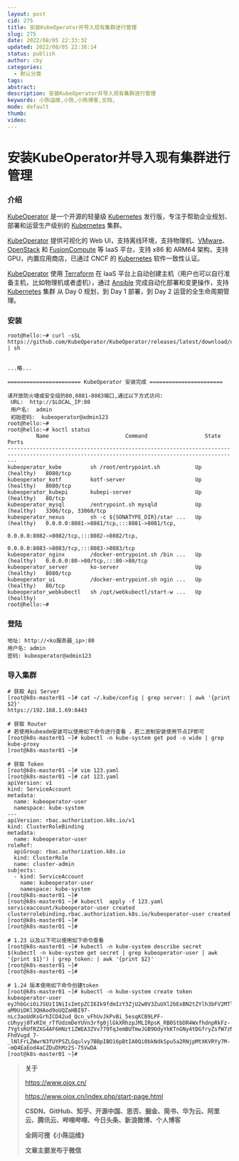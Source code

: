 ```yaml
---
layout: post
cid: 275
title: 安装KubeOperator并导入现有集群进行管理
slug: 275
date: 2022/08/05 22:33:32
updated: 2022/08/05 22:38:14
status: publish
author: cby
categories: 
  - 默认分类
tags: 
abstract: 
description: 安装KubeOperator并导入现有集群进行管理
keywords: 小陈运维,小陈,小陈博客,文档,
mode: default
thumb: 
video: 
---
```



# 安装KubeOperator并导入现有集群进行管理



### 介绍

[KubeOperator](https://kubeoperator.io/) 是一个开源的轻量级 [Kubernetes](https://kubernetes.io/) 发行版，专注于帮助企业规划、部署和运营生产级别的 [Kubernetes](https://kubernetes.io/) 集群。

[KubeOperator](https://kubeoperator.io/) 提供可视化的 Web UI，支持离线环境，支持物理机、[VMware](https://www.vmware.com/)、[OpenStack](https://www.openstack.org/) 和 [FusionCompute](https://support.huawei.com/enterprise/zh/cloud-computing/fusioncompute-pid-8576912) 等 IaaS 平台，支持 x86 和 ARM64 架构，支持 GPU，内置应用商店，已通过 CNCF 的 [Kubernetes](https://kubernetes.io/) 软件一致性认证。

[KubeOperator](https://kubeoperator.io/) 使用 [Terraform](https://www.terraform.io/) 在 IaaS 平台上自动创建主机（用户也可以自行准备主机，比如物理机或者虚机），通过 [Ansible](https://www.ansible.com/) 完成自动化部署和变更操作，支持 [Kubernetes](https://kubernetes.io/) 集群 从 Day 0 规划，到 Day 1 部署，到 Day 2 运营的全生命周期管理。



### 安装

```
root@hello:~# curl -sSL https://github.com/KubeOperator/KubeOperator/releases/latest/download/quick_start.sh | sh


...略...

======================= KubeOperator 安装完成 =======================

请开放防火墙或安全组的80,8081-8083端口,通过以下方式访问:
 URL:  http://$LOCAL_IP:80 
 用户名:  admin  
 初始密码:  kubeoperator@admin123 
root@hello:~# 
root@hello:~# koctl status
         Name                        Command                  State                                       Ports                                
-----------------------------------------------------------------------------------------------------------------------------------------------
kubeoperator_kobe         sh /root/entrypoint.sh           Up (healthy)   8080/tcp                                                             
kubeoperator_kotf         kotf-server                      Up (healthy)   8080/tcp                                                             
kubeoperator_kubepi       kubepi-server                    Up (healthy)   80/tcp                                                               
kubeoperator_mysql        /entrypoint.sh mysqld            Up (healthy)   3306/tcp, 33060/tcp                                                  
kubeoperator_nexus        sh -c ${SONATYPE_DIR}/star ...   Up (healthy)   0.0.0.0:8081->8081/tcp,:::8081->8081/tcp,                            
                                                                          0.0.0.0:8082->8082/tcp,:::8082->8082/tcp,                            
                                                                          0.0.0.0:8083->8083/tcp,:::8083->8083/tcp                             
kubeoperator_nginx        /docker-entrypoint.sh /bin ...   Up (healthy)   0.0.0.0:80->80/tcp,:::80->80/tcp                                     
kubeoperator_server       ko-server                        Up (healthy)   8080/tcp                                                             
kubeoperator_ui           /docker-entrypoint.sh ngin ...   Up (healthy)   80/tcp                                                               
kubeoperator_webkubectl   sh /opt/webkubectl/start-w ...   Up (healthy)                                                                        
root@hello:~# 
```



### 登陆

```
地址: http://<ko服务器_ip>:80
用户名: admin
密码: kubeoperator@admin123
```



### 导入集群

```
# 获取 Api Server
[root@k8s-master01 ~]# cat ~/.kube/config | grep server: | awk '{print $2}'
https://192.168.1.69:8443

# 获取 Router
# 若使用kubeadm安装可以使用如下命令进行查看 ，若二进制安装使用节点IP即可
[root@k8s-master01 ~]# kubectl -n kube-system get pod -o wide | grep kube-proxy
[root@k8s-master01 ~]# 

# 获取 Token
[root@k8s-master01 ~]# vim 123.yaml
[root@k8s-master01 ~]# cat 123.yaml 
apiVersion: v1
kind: ServiceAccount
metadata:
  name: kubeoperator-user
  namespace: kube-system
---
apiVersion: rbac.authorization.k8s.io/v1
kind: ClusterRoleBinding
metadata:
  name: kubeoperator-user
roleRef:
  apiGroup: rbac.authorization.k8s.io
  kind: ClusterRole
  name: cluster-admin
subjects:
  - kind: ServiceAccount
    name: kubeoperator-user
    namespace: kube-system
[root@k8s-master01 ~]# 
[root@k8s-master01 ~]# kubectl  apply -f 123.yaml 
serviceaccount/kubeoperator-user created
clusterrolebinding.rbac.authorization.k8s.io/kubeoperator-user created
[root@k8s-master01 ~]# 
[root@k8s-master01 ~]# 

# 1.23 以及以下可以使用如下命令查看
[root@k8s-master01 ~]# kubectl -n kube-system describe secret $(kubectl -n kube-system get secret | grep kubeoperator-user | awk '{print $1}') | grep token: | awk '{print $2}'
[root@k8s-master01 ~]# 
[root@k8s-master01 ~]# 

# 1.24 版本使用如下命令创建token
[root@k8s-master01 ~]# kubectl -n kube-system create token kubeoperator-user
eyJhbGciOiJSUzI1NiIsImtpZCI6Ik9fdmIzY3ZjU2w0V3ZuUXl2bExBN2tZYlh3bFV2MTliZElSd0hvMnN6SXMifQ.eyJhdWQiOlsiaHR0cHM6Ly9rdWJlcm5ldGVzLmRlZmF1bHQuc3ZjLmNsdXN0ZXIubG9jYWwiXSwiZXhwIjoxNjU4ODk4MTE5LCJpYXQiOjE2NTg4OTQ1MTksImlzcyI6Imh0dHBzOi8va3ViZXJuZXRlcy5kZWZhdWx0LnN2Yy5jbHVzdGVyLmxvY2FsIiwia3ViZXJuZXRlcy5pbyI6eyJuYW1lc3BhY2UiOiJrdWJlLXN5c3RlbSIsInNlcnZpY2VhY2NvdW50Ijp7Im5hbWUiOiJrdWJlb3BlcmF0b3ItdXNlciIsInVpZCI6ImZhOGJmZjJjLWIyYjYtNDAxMS1iODAzLTY4MDVmZDYwZjMxOSJ9fSwibmJmIjoxNjU4ODk0NTE5LCJzdWIiOiJzeXN0ZW06c2VydmljZWFjY291bnQ6a3ViZS1zeXN0ZW06a3ViZW9wZXJhdG9yLXVzZXIifQ.HvLQlMW_aJ2TDlyE-aM9UiDKl3QHAod9oUQZaHBI97-nLc3aoUdKsGrhICD42ud_Qcn_vFhUvJkPvBi_5esqKCB9LPF-cUhyyj0TxRIH_rTfUdzmDeYUVn3rfg0jlGkXRhzpJMLIRpsK_RB0StbDR4WxfhdnpRkFz-7YgtsRUfRZXG4AF6HNzt1ZWEA3ZVv779TqJemBUTmwJGB9OdyYkKTnGNy4tDGfryZsfW7zN-FhdVugd_7-_lNlFrLZWwrN3fUYPSZLGqulvy7BBpIBO16pBtIA0Qi0bkNdkSpu5a2RNjpMtXKVRYy7M--mQ4EaEod4aCZDuDhMz2S-75VwDA
[root@k8s-master01 ~]# 
```



> **关于**
>
> https://www.oiox.cn/
>
> https://www.oiox.cn/index.php/start-page.html
>
> **CSDN、GitHub、知乎、开源中国、思否、掘金、简书、华为云、阿里云、腾讯云、哔哩哔哩、今日头条、新浪微博、个人博客**
>
> **全网可搜《小陈运维》**
>
> **文章主要发布于微信**